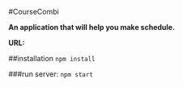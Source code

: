 #CourseCombi

**An application that will help you make schedule.**

**URL:**

##installation
`npm install`

###run server:
`npm start`